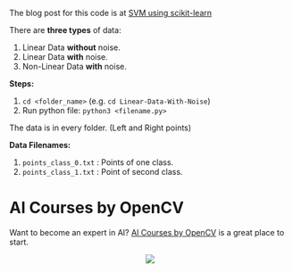The blog post for this code is at
[SVM using scikit-learn](https://www.learnopencv.com/svm-using-scikit-learn-in-python/)

There are **three types** of data:

1. Linear Data **without** noise.
2. Linear Data **with** noise.
3. Non-Linear Data **with** noise.

**Steps:**

1. `cd <folder_name>` (e.g. `cd Linear-Data-With-Noise`)
2. Run python file: `python3 <filename.py>`

The data is in every folder. (Left and Right points)

**Data Filenames:**

1. `points_class_0.txt` : Points of one class.
2. `points_class_1.txt` : Point of second class.

# AI Courses by OpenCV

Want to become an expert in AI?
[AI Courses by OpenCV](https://opencv.org/courses/) is a great place to start.

<a href="https://opencv.org/courses/">
<p align="center"> 
<img src="https://www.learnopencv.com/wp-content/uploads/2020/04/AI-Courses-By-OpenCV-Github.png">
</p>
</a>
